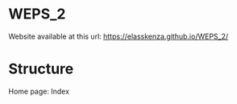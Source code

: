 # WEPS_2

Website available at this url: https://elasskenza.github.io/WEPS_2/

# Structure

Home page: Index 
